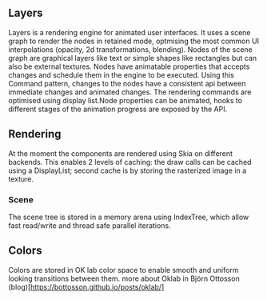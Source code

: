 ## Layers
Layers is a rendering engine for animated user interfaces. It uses a scene graph to render the nodes in retained mode, optmising the most common UI interpolations (opacity, 2d transformations, blending).
Nodes of the scene graph are graphical layers like text or simple shapes like rectangles but can also be external textures. Nodes have animatable properties that accepts changes and schedule them in the engine to be executed. Using this Command pattern, changes to the nodes have a consistent api between immediate changes and animated changes.
The rendering commands are optimised using display list.Node properties can be animated, hooks to different stages of the animation progress are exposed by the API.

## Rendering
At the moment the components are rendered using Skia on different backends. This enables 2 levels of caching: the draw calls can be cached using a DisplayList; second cache is by storing the rasterized image in a texture.

### Scene
The scene tree is stored in a memory arena using IndexTree, which allow fast read/write and thread safe parallel iterations.

## Colors
Colors are stored in OK lab color space to enable smooth and uniform looking transitions between them.
more about Oklab in Björn Ottosson (blog)[https://bottosson.github.io/posts/oklab/] 